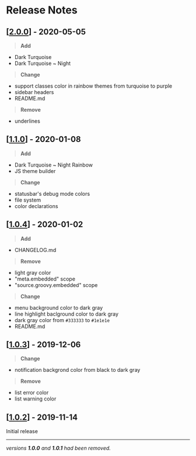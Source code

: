 # Release Notes

## [[2.0.0](https://github.com/999-Victor/VSCode-Dark-Turquoise/releases/tag/v2.0.0)] - 2020-05-05

>**Add**

- Dark Turquoise
- Dark Turquoise ~ Night

>**Change**

- support classes color in rainbow themes from turquoise to purple
- sidebar headers
- README.md

>**Remove**

- underlines

## [[1.1.0](https://github.com/999-Victor/VSCode-Dark-Turquoise/releases/tag/v1.1.0)] - 2020-01-08

>**Add**

- Dark Turquoise ~ Night Rainbow
- JS theme builder

>**Change**

- statusbar's debug mode colors
- file system
- color declarations

## [[1.0.4](https://github.com/999-Victor/VSCode-Dark-Turquoise/releases/tag/v1.0.4)] - 2020-01-02

>**Add**

- CHANGELOG.md

>**Remove**

- light gray color
- "meta.embedded" scope
- "source.groovy.embedded" scope

>**Change**

- menu background color to dark gray
- line highlight baclground color to dark gray
- dark gray color from `#333333` to `#1e1e1e`
- README.md

## [[1.0.3](https://github.com/999-Victor/VSCode-Dark-Turquoise/releases/tag/v1.0.3)] - 2019-12-06

>**Change**

- notification backgrond color from black to dark gray

>**Remove**

- list error color
- list warning color

## [[1.0.2](https://github.com/999-Victor/VSCode-Dark-Turquoise/releases/tag/v1.0.2)] - 2019-11-14

Initial release

***

*versions **1.0.0** and **1.0.1** had been removed.*
